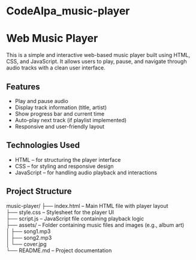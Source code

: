# CodeAlpa_music-player
# Web Music Player

This is a simple and interactive web-based music player built using HTML, CSS, and JavaScript. It allows users to play, pause, and navigate through audio tracks with a clean user interface.

## Features

- Play and pause audio
- Display track information (title, artist)
- Show progress bar and current time
- Auto-play next track (if playlist implemented)
- Responsive and user-friendly layout

## Technologies Used

- HTML – for structuring the player interface
- CSS – for styling and responsive design
- JavaScript – for handling audio playback and interactions

## Project Structure

music-player/
├── index.html         – Main HTML file with player layout  
├── style.css          – Stylesheet for the player UI  
├── script.js          – JavaScript file containing playback logic  
├── assets/            – Folder containing music files and images (e.g., album art)  
│   ├── song1.mp3  
│   ├── song2.mp3  
│   └── cover.jpg  
└── README.md          – Project documentation


